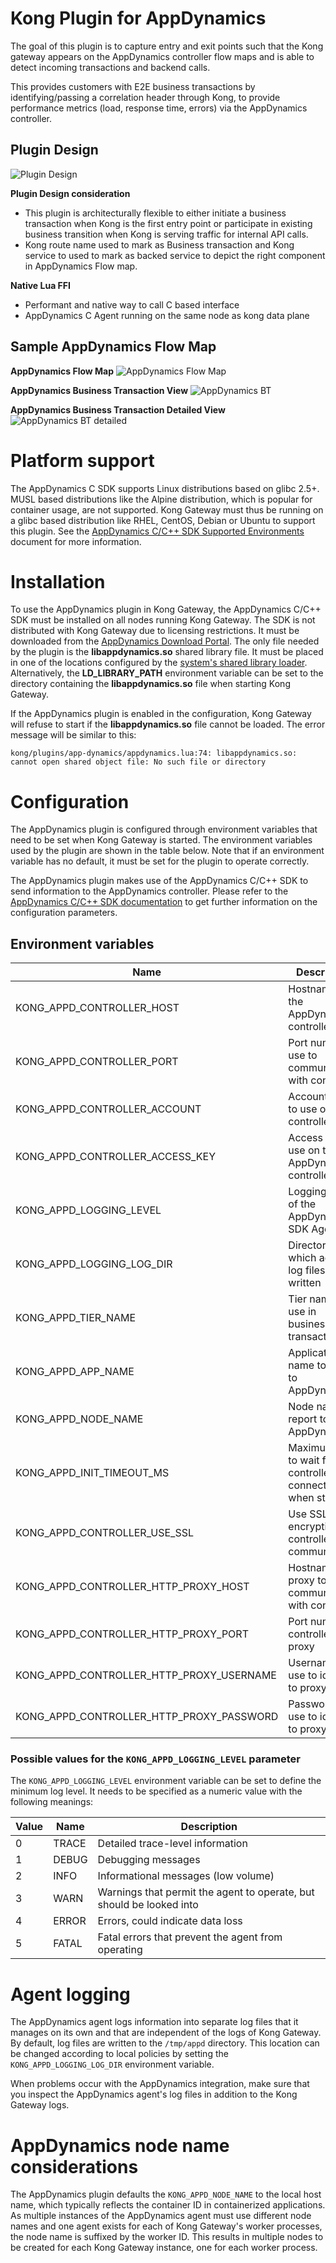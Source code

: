 # Kong Plugin for AppDynamics

The goal of this plugin is to capture entry and exit points such that
the Kong gateway appears on the AppDynamics controller flow maps and
is able to detect incoming transactions and backend calls.

This provides customers with E2E business transactions by
identifying/passing a correlation header through Kong, to provide
performance metrics (load, response time, errors) via the AppDynamics
controller.

## Plugin Design

![Plugin Design](image/verifone-AppD%20plugin%20arch.png)

**Plugin Design consideration**
- This plugin is architecturally flexible to either initiate a
  business transaction when Kong is the first entry point or
  participate in existing business transition when Kong is serving
  traffic for internal API calls.
- Kong route name used to mark as Business transaction and Kong
  service to used to mark as backed service to depict the right
  component in AppDynamics Flow map.

**Native Lua FFI**
- Performant and native way to call C based interface
- AppDynamics C Agent running on the same node as kong data plane

## Sample AppDynamics Flow Map

**AppDynamics Flow Map**
![AppDynamics Flow Map](image/Kong-AppD-plugin%20in%20Action.png)

**AppDynamics Business Transaction View**
![AppDynamics BT](image/kong-appd-bt-view.png)

**AppDynamics Business Transaction Detailed View**
![AppDynamics BT detailed](image/kong-appd-bt-detailed.png)

# Platform support

The AppDynamics C SDK supports Linux distributions based on glibc
2.5+.  MUSL based distributions like the Alpine distribution, which is
popular for container usage, are not supported.  Kong Gateway must
thus be running on a glibc based distribution like RHEL, CentOS,
Debian or Ubuntu to support this plugin.  See the
[AppDynamics C/C++ SDK Supported Environments](https://docs.appdynamics.com/appd/21.x/21.12/en/application-monitoring/install-app-server-agents/c-c++-sdk/c-c++-sdk-supported-environments)
document for more information.

# Installation

To use the AppDynamics plugin in Kong Gateway, the AppDynamics C/C++
SDK must be installed on all nodes running Kong Gateway.  The SDK is
not distributed with Kong Gateway due to licensing restrictions.  It
must be downloaded from the
[AppDynamics Download Portal](https://download.appdynamics.com/download/).
The only file needed by the plugin is the **libappdynamics.so** shared
library file.  It must be placed in one of the locations configured by
the
[system's shared library loader](https://tldp.org/HOWTO/Program-Library-HOWTO/shared-libraries.html).
Alternatively, the **LD_LIBRARY_PATH** environment variable can be set
to the directory containing the **libappdynamics.so** file when
starting Kong Gateway.

If the AppDynamics plugin is enabled in the configuration, Kong
Gateway will refuse to start if the **libappdynamics.so** file cannot
be loaded.  The error message will be similar to this:

```kong/plugins/app-dynamics/appdynamics.lua:74: libappdynamics.so: cannot open shared object file: No such file or directory```

# Configuration

The AppDynamics plugin is configured through environment variables
that need to be set when Kong Gateway is started.  The environment
variables used by the plugin are shown in the table below.  Note that
if an environment variable has no default, it must be set for the
plugin to operate correctly.

The AppDynamics plugin makes use of the AppDynamics C/C++ SDK to send
information to the AppDynamics controller.  Please refer to the
[AppDynamics C/C++ SDK documentation](https://docs.appdynamics.com/appd/21.x/21.12/en/application-monitoring/install-app-server-agents/c-c++-sdk/use-the-c-c++-sdk)
to get further information on the configuration parameters.

## Environment variables

| Name | Description | Type | Default |
|--|--|--|--|
| KONG_APPD_CONTROLLER_HOST | Hostname of the AppDynamics controller | String | |
| KONG_APPD_CONTROLLER_PORT | Port number to use to communicate with controller | NUMBER | 443 |
| KONG_APPD_CONTROLLER_ACCOUNT | Account name to use on controller | String | |
| KONG_APPD_CONTROLLER_ACCESS_KEY | Access key to use on the AppDynamics controller | String |
| KONG_APPD_LOGGING_LEVEL | Logging level of the AppDynamics SDK Agent | NUMBER | 2 |
| KONG_APPD_LOGGING_LOG_DIR | Directory into which agent log files are written | STRING | "/tmp/appd" |
| KONG_APPD_TIER_NAME | Tier name to use in business transactions | String | |
| KONG_APPD_APP_NAME | Application name to report to AppDynamics | STRING | "Kong" |
| KONG_APPD_NODE_NAME | Node name to report to AppDynamics | STRING | System hostname |
| KONG_APPD_INIT_TIMEOUT_MS | Maximum time to wait for a controller connection when starting | NUMBER | 5000 |
| KONG_APPD_CONTROLLER_USE_SSL | Use SSL encryption in controller communication | BOOLEAN | "on" |
| KONG_APPD_CONTROLLER_HTTP_PROXY_HOST | Hostname of proxy to use to communicate with controller | STRING | "" |
| KONG_APPD_CONTROLLER_HTTP_PROXY_PORT | Port number of controller proxy | NUMBER | 0 |
| KONG_APPD_CONTROLLER_HTTP_PROXY_USERNAME | Username to use to identify to proxy | SECRET_STRING | "" |
| KONG_APPD_CONTROLLER_HTTP_PROXY_PASSWORD | Password to use to identify to proxy | SECRET_STRING | "" |

### Possible values for the `KONG_APPD_LOGGING_LEVEL` parameter

The `KONG_APPD_LOGGING_LEVEL` environment variable can be set to
define the minimum log level.  It needs to be specified as a numeric
value with the following meanings:

| Value | Name | Description |
|--|--|--|
| 0 | TRACE | Detailed trace-level information |
| 1 | DEBUG | Debugging messages |
| 2 | INFO | Informational messages (low volume) |
| 3 | WARN | Warnings that permit the agent to operate, but should be looked into |
| 4 | ERROR | Errors, could indicate data loss |
| 5 | FATAL | Fatal errors that prevent the agent from operating |

# Agent logging

The AppDynamics agent logs information into separate log files that it
manages on its own and that are independent of the logs of Kong
Gateway.  By default, log files are written to the `/tmp/appd`
directory.  This location can be changed according to local policies
by setting the `KONG_APPD_LOGGING_LOG_DIR` environment variable.

When problems occur with the AppDynamics integration, make sure that
you inspect the AppDynamics agent's log files in addition to the Kong
Gateway logs.

# AppDynamics node name considerations

The AppDynamics plugin defaults the `KONG_APPD_NODE_NAME` to the local
host name, which typically reflects the container ID in containerized
applications.  As multiple instances of the AppDynamics agent must use
different node names and one agent exists for each of Kong Gateway's
worker processes, the node name is suffixed by the worker ID.  This
results in multiple nodes to be created for each Kong Gateway
instance, one for each worker process.
